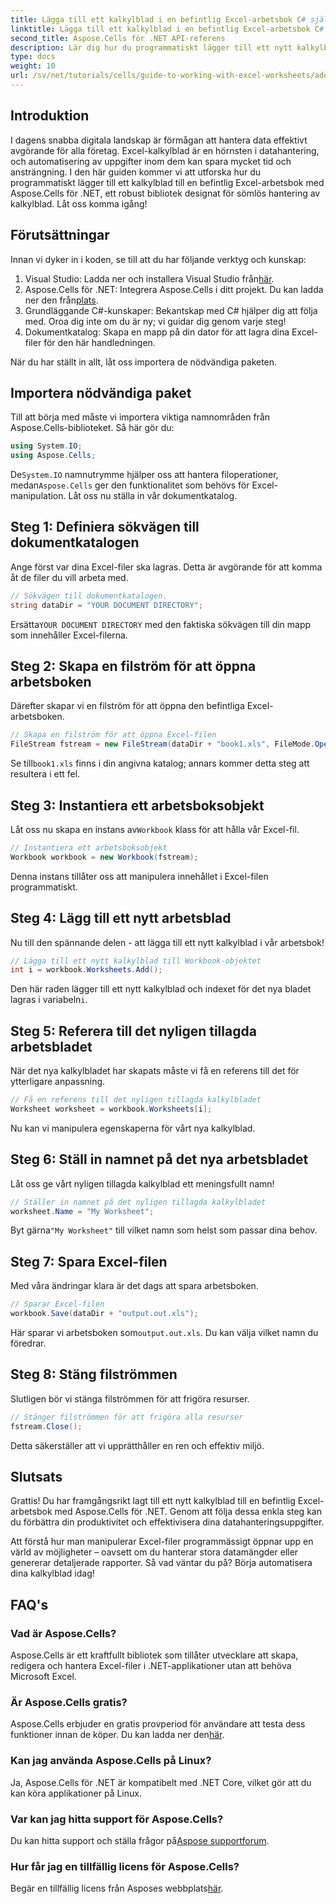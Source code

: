 ```yaml
---
title: Lägga till ett kalkylblad i en befintlig Excel-arbetsbok C# självstudiekurs
linktitle: Lägga till ett kalkylblad i en befintlig Excel-arbetsbok C# självstudiekurs
second_title: Aspose.Cells för .NET API-referens
description: Lär dig hur du programmatiskt lägger till ett nytt kalkylblad till en befintlig Excel-arbetsbok med Aspose.Cells för .NET. Denna steg-för-steg-guide tar upp hur du sparar den modifierade arbetsboken, vilket gör det enkelt för utvecklare.
type: docs
weight: 10
url: /sv/net/tutorials/cells/guide-to-working-with-excel-worksheets/adding-worksheet-to-existing-excel-workbook-csharp-tutorial/
---
```

## Introduktion

I dagens snabba digitala landskap är förmågan att hantera data effektivt avgörande för alla företag. Excel-kalkylblad är en hörnsten i datahantering, och automatisering av uppgifter inom dem kan spara mycket tid och ansträngning. I den här guiden kommer vi att utforska hur du programmatiskt lägger till ett kalkylblad till en befintlig Excel-arbetsbok med Aspose.Cells för .NET, ett robust bibliotek designat för sömlös hantering av kalkylblad. Låt oss komma igång!

## Förutsättningar

Innan vi dyker in i koden, se till att du har följande verktyg och kunskap:

1.  Visual Studio: Ladda ner och installera Visual Studio från[här](https://visualstudio.microsoft.com/vs/).
2. Aspose.Cells för .NET: Integrera Aspose.Cells i ditt projekt. Du kan ladda ner den från[plats](https://releases.aspose.com/cells/net/).
3. Grundläggande C#-kunskaper: Bekantskap med C# hjälper dig att följa med. Oroa dig inte om du är ny; vi guidar dig genom varje steg!
4. Dokumentkatalog: Skapa en mapp på din dator för att lagra dina Excel-filer för den här handledningen.

När du har ställt in allt, låt oss importera de nödvändiga paketen.

## Importera nödvändiga paket

Till att börja med måste vi importera viktiga namnområden från Aspose.Cells-biblioteket. Så här gör du:

```csharp
using System.IO;
using Aspose.Cells;
```

 De`System.IO` namnutrymme hjälper oss att hantera filoperationer, medan`Aspose.Cells` ger den funktionalitet som behövs för Excel-manipulation. Låt oss nu ställa in vår dokumentkatalog.

## Steg 1: Definiera sökvägen till dokumentkatalogen

Ange först var dina Excel-filer ska lagras. Detta är avgörande för att komma åt de filer du vill arbeta med.

```csharp
// Sökvägen till dokumentkatalogen.
string dataDir = "YOUR DOCUMENT DIRECTORY";
```

 Ersätta`YOUR DOCUMENT DIRECTORY` med den faktiska sökvägen till din mapp som innehåller Excel-filerna.

## Steg 2: Skapa en filström för att öppna arbetsboken

Därefter skapar vi en filström för att öppna den befintliga Excel-arbetsboken.

```csharp
// Skapa en filström för att öppna Excel-filen
FileStream fstream = new FileStream(dataDir + "book1.xls", FileMode.Open);
```

 Se till`book1.xls` finns i din angivna katalog; annars kommer detta steg att resultera i ett fel.

## Steg 3: Instantiera ett arbetsboksobjekt

 Låt oss nu skapa en instans av`Workbook` klass för att hålla vår Excel-fil.

```csharp
// Instantiera ett arbetsboksobjekt
Workbook workbook = new Workbook(fstream);
```

Denna instans tillåter oss att manipulera innehållet i Excel-filen programmatiskt.

## Steg 4: Lägg till ett nytt arbetsblad

Nu till den spännande delen - att lägga till ett nytt kalkylblad i vår arbetsbok!

```csharp
// Lägga till ett nytt kalkylblad till Workbook-objektet
int i = workbook.Worksheets.Add();
```

 Den här raden lägger till ett nytt kalkylblad och indexet för det nya bladet lagras i variabeln`i`.

## Steg 5: Referera till det nyligen tillagda arbetsbladet

När det nya kalkylbladet har skapats måste vi få en referens till det för ytterligare anpassning.

```csharp
// Få en referens till det nyligen tillagda kalkylbladet
Worksheet worksheet = workbook.Worksheets[i];
```

Nu kan vi manipulera egenskaperna för vårt nya kalkylblad.

## Steg 6: Ställ in namnet på det nya arbetsbladet

Låt oss ge vårt nyligen tillagda kalkylblad ett meningsfullt namn!

```csharp
// Ställer in namnet på det nyligen tillagda kalkylbladet
worksheet.Name = "My Worksheet";
```

 Byt gärna`"My Worksheet"` till vilket namn som helst som passar dina behov.

## Steg 7: Spara Excel-filen

Med våra ändringar klara är det dags att spara arbetsboken.

```csharp
// Sparar Excel-filen
workbook.Save(dataDir + "output.out.xls");
```

 Här sparar vi arbetsboken som`output.out.xls`. Du kan välja vilket namn du föredrar.

## Steg 8: Stäng filströmmen

Slutligen bör vi stänga filströmmen för att frigöra resurser.

```csharp
// Stänger filströmmen för att frigöra alla resurser
fstream.Close();
```

Detta säkerställer att vi upprätthåller en ren och effektiv miljö.

## Slutsats

Grattis! Du har framgångsrikt lagt till ett nytt kalkylblad till en befintlig Excel-arbetsbok med Aspose.Cells för .NET. Genom att följa dessa enkla steg kan du förbättra din produktivitet och effektivisera dina datahanteringsuppgifter. 

Att förstå hur man manipulerar Excel-filer programmässigt öppnar upp en värld av möjligheter – oavsett om du hanterar stora datamängder eller genererar detaljerade rapporter. Så vad väntar du på? Börja automatisera dina kalkylblad idag!

## FAQ's

### Vad är Aspose.Cells?
Aspose.Cells är ett kraftfullt bibliotek som tillåter utvecklare att skapa, redigera och hantera Excel-filer i .NET-applikationer utan att behöva Microsoft Excel.

### Är Aspose.Cells gratis?
 Aspose.Cells erbjuder en gratis provperiod för användare att testa dess funktioner innan de köper. Du kan ladda ner den[här](https://releases.aspose.com/cells/net/).

### Kan jag använda Aspose.Cells på Linux?
Ja, Aspose.Cells för .NET är kompatibelt med .NET Core, vilket gör att du kan köra applikationer på Linux.

### Var kan jag hitta support för Aspose.Cells?
 Du kan hitta support och ställa frågor på[Aspose supportforum](https://forum.aspose.com/c/cells/9).

### Hur får jag en tillfällig licens för Aspose.Cells?
 Begär en tillfällig licens från Asposes webbplats[här](https://purchase.conholdate.com/temporary-license/).